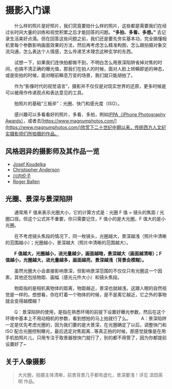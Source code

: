 # 摄影入门课

&emsp;&emsp;什么样的照片是好照片，我们究竟要拍什么样的照片，这些都是需要我们在经过长时间大量的训练和视觉积累之后才能回答的问题。**“多拍、多看、多想。”** 去记录生活美好点滴。但在回答这些问题之前，我们还是要先夯实基本功，完全搞懂相机里每个参数影响画面效果的方法，然后再考虑怎么精准构图，怎么跟拍摄对象交流沟通，怎么表达个人情感，怎么传递艺术理念这种玄学的东西。

&emsp;&emsp;试想一下，如果我们连快拍都做不到，不明白怎么用景深陷阱省掉对焦的时间，也搞不清正确的曝光值，那我们在拍人的时候，面对人脸上转瞬即逝的神态，或是街拍的时候，面对眼前瞬息万变的场景，我们就只能胡拍了。

&emsp;&emsp;作为“影像时代的视觉语言”，摄影并不仅仅是对现实世界的还原，更多时候是可以被用作传递观点和表达意见的工具。

&emsp;&emsp;拍照片的基础“三板斧”：光圈、快门和感光度（ISO）。

&emsp;&emsp;感兴趣可以多看看好的照片，多看、多拍，例如[IPPA（iPhone Photography Awards）](https://www.ippawards.com)，或者去[https://www.magnumphotos.com/](https://www.magnumphotos.com/)欣赏下二十世纪中期以来，传统西方人文纪实摄影师们所拍摄的作品。

## 风格迥异的摄影师及其作品一览
- [Josef Koudelka](https://www.magnumphotos.com/photographer/josef-koudelka)
- [Christopher Anderson](https://www.christopherandersonphoto.com/)
- [川内伦子](http://rinkokawauchi.com/)
- [Roger Ballen](http://rogerballen.com/)

## 光圈、景深与景深陷阱
&emsp;&emsp;通常用 F 值来表示光圈大小，它的计算方式是：光圈 F 值 = 镜头的焦距 / 光圈口径。但这个公式并不重要，你只需要记住，F 值小的是大光圈，F 值大的是小光圈。

&emsp;&emsp;在不考虑镜头焦段的情况下，同一枚镜头，光圈越大，景深越浅（照片中清晰的范围越小）；光圈越小，景深越大（照片中清晰的范围越大）。

&emsp;&emsp;**F 值越大，光圈越小，进光量越少，画面越暗，景深越大（画面越清晰）；F 值越小，光圈越大，进光量越多，画面越亮，景深越浅（背景会模糊）。**

&emsp;&emsp;虽然光圈大小会直接影响景深，但影响景深范围的不仅仅只有光圈这一个因素，其他还包括物距、画幅（感光元件大小）和镜头焦段。

&emsp;&emsp;物距指的是相机离物体的距离，物距越近，景深也就越浅，这跟人眼的自然视觉是一样的。想想看，你在盯着一个物体的时候，是不是离它越近，它之外的事物就会变得越模糊？

&emsp;&emsp;Q：景深陷阱的使用，是指在熟悉环境的前提下设置好曝光参数，然后在这个环境中基本上不用动相机的参数，看到想拍的马上拍就行了么。
&emsp;&emsp;A：景深陷阱一定是优先考虑光圈的，因为我们要的是大景深，在光圈确定了以后，调整快门和 ISO 配合光圈控制曝光，最后选定对焦距离...等真正拍的时候，那感觉就像是在用手机拍照片儿，只用专注于取景器按快门就行了，别的都不用管了，因为你都提前设置好了~


## 关于人像摄影
> 大光圈，拍摄主体清晰，前景背景几乎都有虚化，景深要浅！详见 滨田英明 作品。